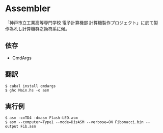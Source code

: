 Assembler
====
「神戸市立工業高等専門学校 電子計算機部 計算機製作プロジェクト」に於て製作為れし計算機群之換符系に候。

## 依存
* CmdArgs

## 翻訳
    $ cabal install cmdargs
    $ ghc Main.hs -o asm

## 実行例
    $ asm -c=TD4 -d=asm Flash-LED.asm
    $ asm --computer=Type1 --mode=DisASM --verbose=ON Fibonacci.bin --output Fib.asm 
